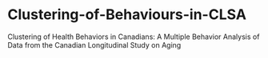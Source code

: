 # Clustering-of-Behaviours-in-CLSA
Clustering of Health Behaviors in Canadians: A Multiple Behavior Analysis of Data from the Canadian Longitudinal Study on Aging 
